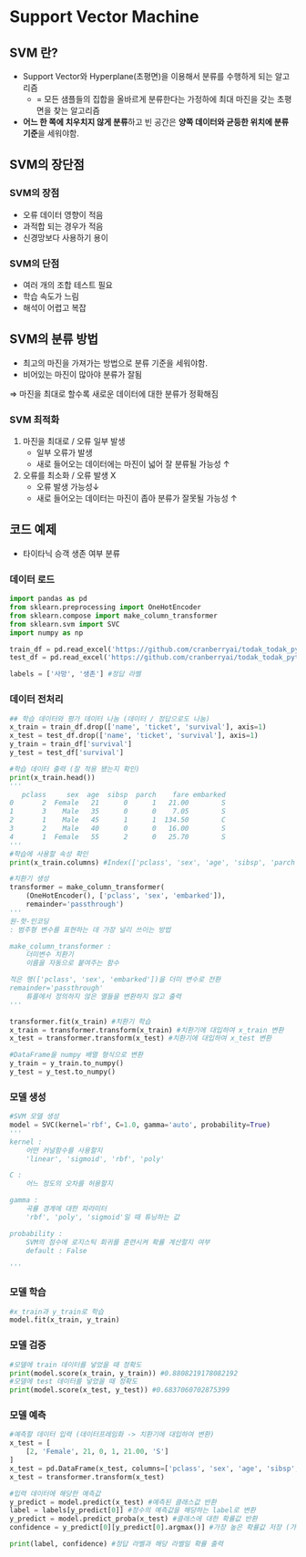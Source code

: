 # Support Vector Machine

## SVM 란?

- Support Vector와 Hyperplane(초평면)을 이용해서 분류를 수행하게 되는 알고리즘
    - = 모든 샘플들의 집합을 올바르게 분류한다는 가정하에 최대 마진을 갖는  초평면을 찾는 알고리즘
- **어느 한 쪽에 치우치지 않게 분류**하고 빈 공간은 **양쪽 데이터와 균등한 위치에 분류 기준**을 세워야함.

## SVM의 장단점

### SVM의 장점

- 오류 데이터 영향이 적음
- 과적합 되는 경우가 적음
- 신경망보다 사용하기 용이

### SVM의 단점

- 여러 개의 조합 테스트 필요
- 학습 속도가 느림
- 해석이 어렵고 복잡

## SVM의 분류 방법

- 최고의 마진을 가져가는 방법으로 분류 기준을 세워야함.
- 비어있는 마진이 많아야 분류가 잘됨

⇒ 마진을 최대로 할수록 새로운 데이터에 대한 분류가 정확해짐

### SVM 최적화

1. 마진을 최대로 / 오류 일부 발생
    - 일부 오류가 발생
    - 새로 들어오는 데이터에는 마진이 넓어 잘 분류될 가능성 ↑
2. 오류를 최소화 / 오류 발생 X
    - 오류 발생 가능성↓
    - 새로 들어오는 데이터는 마진이 좁아 분류가 잘못될 가능성 ↑

## 코드 예제

- 타이타닉 승객 생존 여부 분류

### 데이터 로드

```python
import pandas as pd
from sklearn.preprocessing import OneHotEncoder
from sklearn.compose import make_column_transformer
from sklearn.svm import SVC
import numpy as np

train_df = pd.read_excel('https://github.com/cranberryai/todak_todak_python/blob/master/machine_learning/binary_classification/%E1%84%90%E1%85%A1%E1%84%8B%E1%85%B5%E1%84%90%E1%85%A1%E1%84%82%E1%85%B5%E1%86%A8_b0fdSDZ.xlsx?raw=true', sheet_name='train')
test_df = pd.read_excel('https://github.com/cranberryai/todak_todak_python/blob/master/machine_learning/binary_classification/%E1%84%90%E1%85%A1%E1%84%8B%E1%85%B5%E1%84%90%E1%85%A1%E1%84%82%E1%85%B5%E1%86%A8_b0fdSDZ.xlsx?raw=true', sheet_name='test')

labels = ['사망', '생존'] #정답 라벨
```

### 데이터 전처리

```python
## 학습 데이터와 평가 데이터 나눔 (데이터 / 정답으로도 나눔)
x_train = train_df.drop(['name', 'ticket', 'survival'], axis=1)
x_test = test_df.drop(['name', 'ticket', 'survival'], axis=1)
y_train = train_df['survival']
y_test = test_df['survival']

#학습 데이터 출력 (잘 적용 됐는지 확인)
print(x_train.head()) 
'''
   pclass     sex  age  sibsp  parch    fare embarked
0       2  Female   21      0      1   21.00        S
1       3    Male   35      0      0    7.05        S
2       1    Male   45      1      1  134.50        C
3       2    Male   40      0      0   16.00        S
4       1  Female   55      2      0   25.70        S
'''
#학습에 사용할 속성 확인
print(x_train.columns) #Index(['pclass', 'sex', 'age', 'sibsp', 'parch', 'fare', 'embarked'], dtype='object')

#치환기 생성
transformer = make_column_transformer(
    (OneHotEncoder(), ['pclass', 'sex', 'embarked']),
    remainder='passthrough')
'''
원-핫-인코딩
: 범주형 변수를 표현하는 데 가장 널리 쓰이는 방법

make_column_transformer : 
    더미변수 치환기
    이름을 자동으로 붙여주는 함수

적은 행(['pclass', 'sex', 'embarked'])을 더미 변수로 전환
remainder='passthrough'
    튜플에서 정의하지 않은 열들을 변환하지 않고 출력
'''

transformer.fit(x_train) #치환기 학습
x_train = transformer.transform(x_train) #치환기에 대입하여 x_train 변환
x_test = transformer.transform(x_test) #치환기에 대입하여 x_test 변환

#DataFrame을 numpy 배열 형식으로 변환
y_train = y_train.to_numpy()
y_test = y_test.to_numpy()
```

### 모델 생성

```python
#SVM 모델 생성
model = SVC(kernel='rbf', C=1.0, gamma='auto', probability=True)
'''
kernel : 
	어떤 커널함수를 사용할지
	'linear', 'sigmoid', 'rbf', 'poly'

C : 
	어느 정도의 오차를 허용할지

gamma : 
	곡률 경계에 대한 파라미터
	'rbf', 'poly', 'sigmoid'일 때 튜닝하는 값

probability :
	SVM의 점수에 로지스틱 회귀를 훈련시켜 확률 계산할지 여부
	default : False

'''
```

### 모델 학습

```python
#x_train과 y_train로 학습
model.fit(x_train, y_train)
```

### 모델 검증

```python
#모델에 train 데이터를 넣었을 때 정확도
print(model.score(x_train, y_train)) #0.8808219178082192
#모델에 test 데이터를 넣었을 때 정확도
print(model.score(x_test, y_test)) #0.6837060702875399
```

### 모델 예측

```python
#예측할 데이터 입력 (데이터프레임화 -> 치환기에 대입하여 변환)
x_test = [
    [2, 'Female', 21, 0, 1, 21.00, 'S']
]
x_test = pd.DataFrame(x_test, columns=['pclass', 'sex', 'age', 'sibsp', 'parch', 'fare', 'embarked'])
x_test = transformer.transform(x_test)

#입력 데이터에 해당한 예측값
y_predict = model.predict(x_test) #예측된 클래스값 반환
label = labels[y_predict[0]] #정수의 예측값을 해당하는 label로 변환
y_predict = model.predict_proba(x_test) #클래스에 대한 확률값 반환
confidence = y_predict[0][y_predict[0].argmax()] #가장 높은 확률값 저장 (가장 높은 확률값으로 클래스를 유추했을 것이므로)

print(label, confidence) #정답 라벨과 해당 라벨일 확률 출력
```
